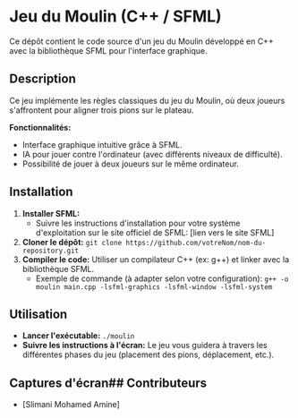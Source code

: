 # Jeu du Moulin (C++ / SFML)

Ce dépôt contient le code source d'un jeu du Moulin développé en C++ avec la bibliothèque SFML pour l'interface graphique.

## Description

Ce jeu implémente les règles classiques du jeu du Moulin, où deux joueurs s'affrontent pour aligner trois pions sur le plateau. 

**Fonctionnalités:**

* Interface graphique intuitive grâce à SFML.
* IA pour jouer contre l'ordinateur (avec différents niveaux de difficulté).
* Possibilité de jouer à deux joueurs sur le même ordinateur.

## Installation

1. **Installer SFML:** 
    *  Suivre les instructions d'installation pour votre système d'exploitation sur le site officiel de SFML: [lien vers le site SFML]
2. **Cloner le dépôt:** `git clone https://github.com/votreNom/nom-du-repository.git`
3. **Compiler le code:** Utiliser un compilateur C++ (ex: g++) et linker avec la bibliothèque SFML. 
    *  Exemple de commande (à adapter selon votre configuration): `g++ -o moulin main.cpp -lsfml-graphics -lsfml-window -lsfml-system`

## Utilisation

* **Lancer l'exécutable:** `./moulin`
* **Suivre les instructions à l'écran:** Le jeu vous guidera à travers les différentes phases du jeu (placement des pions, déplacement, etc.).

## Captures d'écran## Contributeurs

* [Slimani Mohamed Amine]
